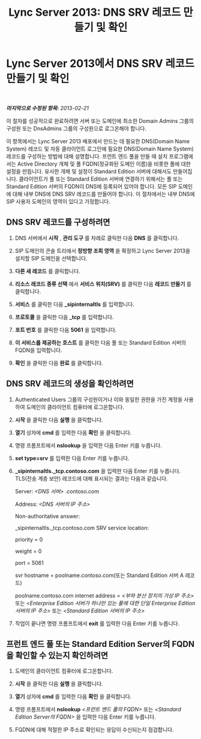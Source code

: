 ﻿---
title: 'Lync Server 2013: DNS SRV 레코드 만들기 및 확인'
TOCTitle: DNS SRV 레코드 만들기 및 확인
ms:assetid: 86888c7e-1401-458f-9a7b-08ac726deeec
ms:mtpsurl: https://technet.microsoft.com/ko-kr/library/Gg398680(v=OCS.15)
ms:contentKeyID: 49304274
ms.date: 08/10/2015
mtps_version: v=OCS.15
ms.translationtype: HT
---

# Lync Server 2013에서 DNS SRV 레코드 만들기 및 확인

 

_**마지막으로 수정된 항목:** 2013-02-21_

이 절차를 성공적으로 완료하려면 서버 또는 도메인에 최소한 Domain Admins 그룹의 구성원 또는 DnsAdmins 그룹의 구성원으로 로그온해야 합니다.

이 항목에서는 Lync Server 2013 배포에서 만드는 데 필요한 DNS(Domain Name System) 레코드 및 자동 클라이언트 로그인에 필요한 DNS(Domain Name System) 레코드를 구성하는 방법에 대해 설명합니다. 프런트 엔드 풀을 만들 때 설치 프로그램에서는 Active Directory 개체 및 풀 FQDN(정규화된 도메인 이름)을 비롯한 풀에 대한 설정을 만듭니다. 유사한 개체 및 설정이 Standard Edition 서버에 대해서도 만들어집니다. 클라이언트가 풀 또는 Standard Edition 서버에 연결하기 위해서는 풀 또는 Standard Edition 서버의 FQDN이 DNS에 등록되어 있어야 합니다. 모든 SIP 도메인에 대해 내부 DNS에 DNS SRV 레코드를 만들어야 합니다. 이 절차에서는 내부 DNS에 SIP 사용자 도메인의 영역이 있다고 가정합니다.

## DNS SRV 레코드를 구성하려면

1.  DNS 서버에서 **시작** , **관리 도구** 를 차례로 클릭한 다음 **DNS** 를 클릭합니다.

2.  SIP 도메인의 콘솔 트리에서 **정방향 조회 영역** 을 확장하고 Lync Server 2013을 설치할 SIP 도메인을 선택합니다.

3.  **다른 새 레코드** 를 클릭합니다.

4.  **리소스 레코드 종류 선택** 에서 **서비스 위치(SRV)** 를 클릭한 다음 **레코드 만들기** 를 클릭합니다.

5.  **서비스** 를 클릭한 다음 **\_sipinternaltls** 를 입력합니다.

6.  **프로토콜** 을 클릭한 다음 **\_tcp** 를 입력합니다.

7.  **포트 번호** 를 클릭한 다음 **5061** 을 입력합니다.

8.  **이 서비스를 제공하는 호스트** 를 클릭한 다음 풀 또는 Standard Edition 서버의 FQDN을 입력합니다.

9.  **확인** 을 클릭한 다음 **완료** 를 클릭합니다.

## DNS SRV 레코드의 생성을 확인하려면

1.  Authenticated Users 그룹의 구성원이거나 이와 동일한 권한을 가진 계정을 사용하여 도메인의 클라이언트 컴퓨터에 로그온합니다.

2.  **시작** 을 클릭한 다음 **실행** 을 클릭합니다.

3.  **열기** 상자에 **cmd** 를 입력한 다음 **확인** 을 클릭합니다.

4.  명령 프롬프트에서 **nslookup** 을 입력한 다음 Enter 키를 누릅니다.

5.  **set type=srv** 를 입력한 다음 Enter 키를 누릅니다.

6.  **\_sipinternaltls.\_tcp.contoso.com** 을 입력한 다음 Enter 키를 누릅니다. TLS(전송 계층 보안) 레코드에 대해 표시되는 결과는 다음과 같습니다.
    
    Server: *\<DNS 서버\>* .contoso.com
    
    Address: *\<DNS 서버의 IP 주소\>*
    
    Non-authoritative answer:
    
    \_sipinternaltls.\_tcp.contoso.com SRV service location:
    
    priority = 0
    
    weight = 0
    
    port = 5061
    
    svr hostname = poolname.contoso.com(또는 Standard Edition 서버 A 레코드)
    
    poolname.contoso.com internet address = *\<부하 분산 장치의 가상 IP 주소\>* 또는 *\<Enterprise Edition 서버가 하나만 있는 풀에 대한 단일 Enterprise Edition 서버의 IP 주소\>* 또는 *\<Standard Edition 서버의 IP 주소\>*

7.  작업이 끝나면 명령 프롬프트에서 **exit** 를 입력한 다음 Enter 키를 누릅니다.

## 프런트 엔드 풀 또는 Standard Edition Server의 FQDN을 확인할 수 있는지 확인하려면

1.  도메인의 클라이언트 컴퓨터에 로그온합니다.

2.  **시작** 을 클릭한 다음 **실행** 을 클릭합니다.

3.  **열기** 상자에 **cmd** 를 입력한 다음 **확인** 을 클릭합니다.

4.  명령 프롬프트에서 **nslookup** *\<프런트 엔드 풀의 FQDN\>* 또는 *\<Standard Edition Server의 FQDN\>* 을 입력한 다음 Enter 키를 누릅니다.

5.  FQDN에 대해 적절한 IP 주소로 확인되는 응답이 수신되는지 점검합니다.


